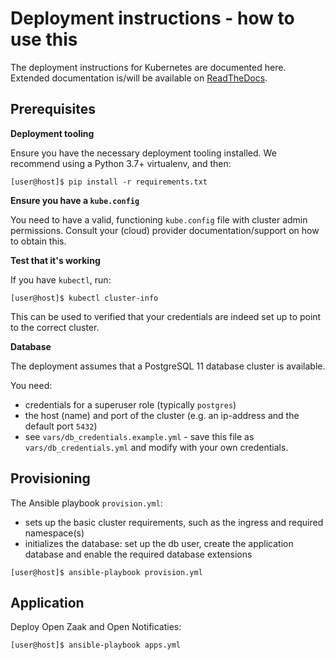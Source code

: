 # Deployment instructions - how to use this

The deployment instructions for Kubernetes are documented here. Extended
documentation is/will be available on
[ReadTheDocs](https://open-zaak.readthedocs.io/).

## Prerequisites

**Deployment tooling**

Ensure you have the necessary deployment tooling installed. We recommend using
a Python 3.7+ virtualenv, and then:

```shell
[user@host]$ pip install -r requirements.txt
```

**Ensure you have a `kube.config`**

You need to have a valid, functioning `kube.config` file with cluster admin
permissions. Consult your (cloud) provider documentation/support on how to
obtain this.

**Test that it's working**

If you have `kubectl`, run:

```shell
[user@host]$ kubectl cluster-info
```

This can be used to verified that your credentials are indeed set up to point
to the correct cluster.

**Database**

The deployment assumes that a PostgreSQL 11 database cluster is available.

You need:

* credentials for a superuser role (typically `postgres`)
* the host (name) and port of the cluster (e.g. an ip-address and the default
  port `5432`)
* see `vars/db_credentials.example.yml` - save this file as
  `vars/db_credentials.yml` and modify with your own credentials.

## Provisioning

The Ansible playbook `provision.yml`:

* sets up the basic cluster requirements, such as the ingress and required
  namespace(s)
* initializes the database: set up the db user, create the application database
  and enable the required database extensions

```shell
[user@host]$ ansible-playbook provision.yml
```

## Application

Deploy Open Zaak and Open Notificaties:

```shell
[user@host]$ ansible-playbook apps.yml
```

